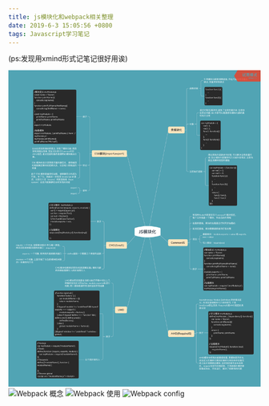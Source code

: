 ```yaml
---
title: js模块化和webpack相关整理
date: 2019-6-3 15:05:56 +0800
tags: Javascript学习笔记
---
```


(ps:发现用xmind形式记笔记很好用诶)

![js模块化](../public/images/js-module.png)
![Webpack 概念](../public/images/Webpack_concept.png)
![Webpack 使用](../public/images/Webpack_usage.png)
![Webpack config](../public/images/Webpack_config.png)
